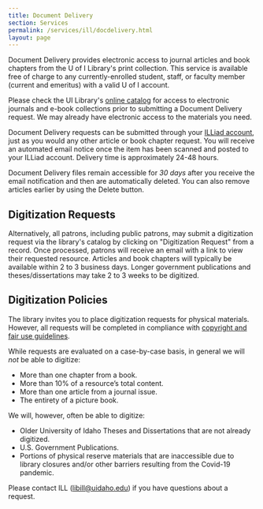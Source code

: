 ```yaml
---
title: Document Delivery
section: Services
permalink: /services/ill/docdelivery.html
layout: page
---
```


Document Delivery provides electronic access to journal articles and book chapters from the U of I Library's print collection. 
This service is available free of charge to any currently-enrolled student, staff, or faculty member (current and emeritus) with a valid U of I account. 

Please check the UI Library's <a href="https://search.lib.uidaho.edu/">online catalog</a> for access to electronic journals and e-book collections prior to submitting a Document Delivery request. 
We may already have electronic access to the materials you need.

Document Delivery requests can be submitted through your <a href="https://uidaho.idm.oclc.org/login?url=https://uidaho.illiad.oclc.org/illiad/illiad.dll">ILLiad account</a>, just as you would any other article or book chapter request. 
You will receive an automated email notice once the item has been scanned and posted to your ILLiad account. 
Delivery time is approximately 24-48 hours. 

Document Delivery files remain accessible for *30 days* after you receive the email notification and then are automatically deleted. 
You can also remove articles earlier by using the Delete button.

## Digitization Requests

Alternatively, all patrons, including public patrons, may submit a digitization request via the library's catalog by clicking on "Digitization Request" from a record. 
Once processed, patrons will receive an email with a link to view their requested resource. 
Articles and book chapters will typically be available within 2 to 3 business days. 
Longer government publications and theses/dissertations may take 2 to 3 weeks to be digitized.

## Digitization Policies

The library invites you to place digitization requests for physical materials. 
However, all requests will be completed in compliance with [copyright and fair use guidelines](https://www.lib.uidaho.edu/services/reserve/fairuse.html). 

While requests are evaluated on a case-by-case basis, in general we will *not* be able to digitize: 

- More than one chapter from a book. 
- More than 10% of a resource’s total content. 
- More than one article from a journal issue. 
- The entirety of a picture book.

We will, however, often be able to digitize: 

- Older University of Idaho Theses and Dissertations that are not already digitized. 
- U.S. Government Publications. 
- Portions of physical reserve materials that are inaccessible due to library closures and/or other barriers resulting from the Covid-19 pandemic. 

Please contact ILL (<a href="mailto:libill@uidaho.edu">libill@uidaho.edu</a>) if you have questions about a request. 

